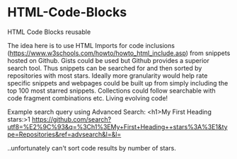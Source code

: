 # HTML-Code-Blocks
HTML Code Blocks reusable

The idea here is to use HTML Imports for code inclusions (https://www.w3schools.com/howto/howto_html_include.asp) from snippets hosted on Github. Gists could be used but Github provides a superior search tool. Thus snippets can be searched for and then sorted by repositories with most stars. Ideally more granularity would help rate specific snippets and webpages could be built up from simply including the top 100 most starred snippets. Collections could follow searchable with code fragment combinations etc. Living evolving code!

Example search query using Advanced Search:
\<h1>My First Heading  stars:>1
https://github.com/search?utf8=%E2%9C%93&q=%3Ch1%3EMy+First+Heading++stars%3A%3E1&type=Repositories&ref=advsearch&l=&l=

..unfortunately can't sort code results by number of stars.
